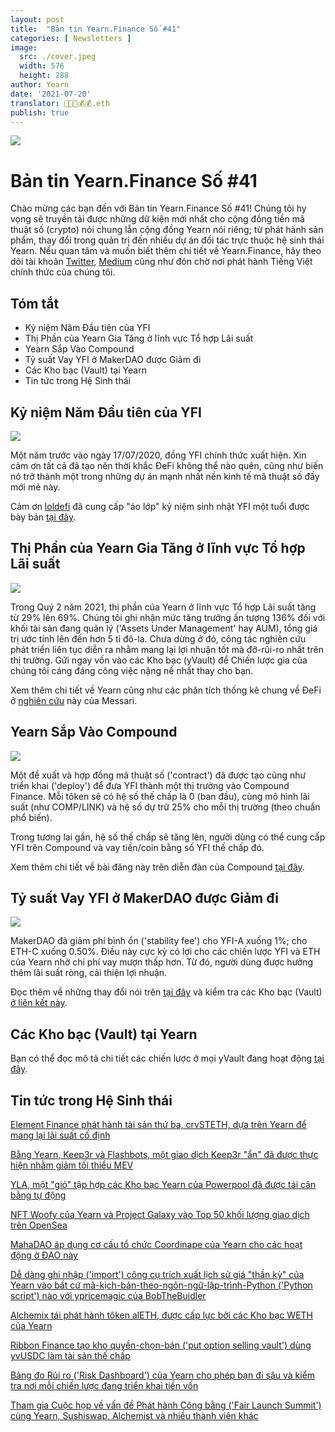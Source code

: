 ```yaml
---
layout: post
title:  "Bản tin Yearn.Finance Số #41"
categories: [ Newsletters ]
image:
  src: ./cover.jpeg
  width: 576
  height: 288
author: Yearn
date: '2021-07-20'
translator: 🤖💵💵💰💰.eth
publish: true
---
```


![](/_newsletters/Yearn-Finance-Newsletter-41/image1_newsletter_header_vn.jpg)

# Bản tin Yearn.Finance Số #41

Chào mừng các bạn đến với Bản tin Yearn.Finance Số #41! Chúng tôi hy vọng sẽ truyền tải được những dữ kiện mới nhất cho cộng đồng tiền mã thuật số (crypto) nói chung lẫn cộng đồng Yearn nói riêng; từ phát hành sản phẩm, thay đổi trong quản trị đến nhiều dự án đối tác trực thuộc hệ sinh thái Yearn. Nếu quan tâm và muốn biết thêm chi tiết về Yearn.Finance, hãy theo dõi tài khoản [Twitter](https://twitter.com/iearnfinance), [Medium](https://medium.com/iearn) cũng như đón chờ nơi phát hành Tiếng Việt chính thức của chúng tôi.

## Tóm tắt

- Kỷ niệm Năm Đầu tiên của YFI
- Thị Phần của Yearn Gia Tăng ở lĩnh vực Tổ hợp Lãi suất
- Yearn Sắp Vào Compound
- Tỷ suất Vay YFI ở MakerDAO được Giảm đi
- Các Kho bạc (Vault) tại Yearn
- Tin tức trong Hệ Sinh thái

## Kỷ niệm Năm Đầu tiên của YFI

![](/_newsletters/Yearn-Finance-Newsletter-41/image5.jpg)

Một năm trước vào ngày 17/07/2020, đồng YFI chính thức xuất hiện. Xin cảm ơn tất cả đã tạo nên thời khắc ĐeFi không thể nào quên, cũng như biến nó trở thành một trong những dự án mạnh nhất nền kinh tế mã thuật số đầy mới mẻ này.

Cảm ơn [loldefi](https://twitter.com/loldefi) đã cung cấp "áo lớp" kỷ niệm sinh nhật YFI một tuổi được bày bán [tại đây](https://ymerch.finance/).

## Thị Phần của Yearn Gia Tăng ở lĩnh vực Tổ hợp Lãi suất

![](/_newsletters/Yearn-Finance-Newsletter-41/image4.jpg)

Trong Quý 2 năm 2021, thị phần của Yearn ở lĩnh vực Tổ hợp Lãi suất tăng từ 29% lên 69%. Chúng tôi ghi nhận mức tăng trưởng ấn tượng 136% đối với khối tài sản đang quản lý ('Assets Under Management' hay AUM), tổng giá trị ước tính lên đến hơn 5 tỉ đô-la. Chưa dừng ở đó, công tác nghiên cứu phát triển liên tục diễn ra nhằm mang lại lợi nhuận tốt mà đỡ-rủi-ro nhất trên thị trường. Gửi ngay vốn vào các Kho bạc (yVault) để Chiến lược gia của chúng tôi cáng đáng công việc nặng nề nhất thay cho bạn.

Xem thêm chi tiết về Yearn cũng như các phân tích thống kê chung về ĐeFi ở [nghiên cứu](https://messari.io/article/q2-21-defi-review?utm_source=ryanwatkins_&utm_medium=tweet&utm_campaign=q2-21-defi-review) này của Messari.

## Yearn Sắp Vào Compound

![](/_newsletters/Yearn-Finance-Newsletter-41/image3.jpg)

Một đề xuất và hợp đồng mã thuật số ('contract') đã được tạo cũng như triển khai ('deploy') để đưa YFI thành một thị trường vào Compound Finance. Mỗi tôken sẽ có hệ số thế chấp là 0 (ban đầu), cùng mô hình lãi suất (như COMP/LINK) và hệ số dự trữ 25% cho mỗi thị trường (theo chuẩn phổ biến).

Trong tương lai gần, hệ số thế chấp sẽ tăng lên, người dùng có thể cung cấp YFI trên Compound và vay tiền/coin bằng số YFI thế chấp đó.

Xem thêm chi tiết về bài đăng này trên diễn đàn của Compound [tại đây](https://www.comp.xyz/t/add-markets-mkr-aave-sushi-yfi/1977).

## Tỷ suất Vay YFI ở MakerDAO được Giảm đi

![](/_newsletters/Yearn-Finance-Newsletter-41/image2.jpg)

MakerDAO đã giảm phí bình ổn ('stability fee') cho YFI-A xuống 1%; cho ETH-C xuống 0.50%. Điều này cực kỳ có lợi cho các chiến lược YFI và ETH của Yearn nhờ chi phí vay mượn thấp hơn. Từ đó, người dùng được hưởng thêm lãi suất ròng, cải thiện lợi nhuận.

Đọc thêm về những thay đổi nói trên [tại đây](https://forum.makerdao.com/t/maker-relay-ep-53/9305) và kiểm tra các Kho bạc (Vault) [ở liên kết này](https://yearn.finance/vaults).

## Các Kho bạc (Vault) tại Yearn

Bạn có thể đọc mô tả chi tiết các chiến lược ở mọi yVault đang hoạt động [tại đây](https://medium.com/yearn-state-of-the-vaults/the-vaults-at-yearn-9237905ffed3).

## Tin tức trong Hệ Sinh thái

[Element Finance phát hành tài sản thứ ba, crvSTETH, dựa trên Yearn để mang lại lãi suất cố định](https://twitter.com/element_fi/status/1414990472569831427)

[Bằng Yearn, Keep3r và Flashbots, một giao dịch Keep3r "ẩn" đã được thực hiện nhằm giảm tối thiểu MEV](https://twitter.com/lbertenasco/status/1415016369771491330)

[YLA, một "giỏ" tập hợp các Kho bạc Yearn của Powerpool đã được tái cân bằng tự động](https://twitter.com/powerpoolcvp/status/1414682829359812615)

[NFT Woofy của Yearn và Project Galaxy vào Top 50 khối lượng giao dịch trên OpenSea](https://twitter.com/ProjectGalaxyHQ/status/1414868634862710789)

[MahaDAO áp dụng cơ cấu tổ chức Coordinape của Yearn cho các hoạt động ở ĐAO này](https://twitter.com/TheMahaDAO/status/1414620121528680451)

[Dễ dàng ghi nhập ('import') công cụ trích xuất lịch sử giá "thần kỳ" của Yearn vào bất cứ mã-kịch-bản-theo-ngôn-ngữ-lập-trình-Python ('Python script') nào với ypricemagic của BobTheBuidler](https://github.com/BobTheBuidler/ypricemagic)

[Alchemix tái phát hành tôken alETH, được cấp lực bởi các Kho bạc WETH của Yearn](https://twitter.com/AlchemixFi/status/1414647769470443521)

[Ribbon Finance tạo kho quyền-chọn-bán ('put option selling vault') dùng yvUSDC làm tài sản thế chấp](https://twitter.com/ribbonfinance/status/1415298793419968513)

[Bảng đo Rủi ro ('Risk Dashboard') của Yearn cho phép bạn đi sâu và kiểm tra nơi mỗi chiến lược đang triển khai tiền vốn](https://yearn-finance.vercel.app/system/vault/0x19D3364A399d251E894aC732651be8B0E4e85001)

[Tham gia Cuộc họp về vấn đề Phát hành Công bằng ('Fair Launch Summit') cùng Yearn, Sushiswap, Alchemist và nhiều thành viên khác](https://twitter.com/_alchemistcoin/status/1415646390978453508)
